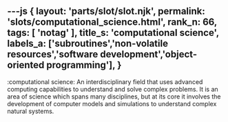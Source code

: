 ---js
{
  layout: 'parts/slot/slot.njk',
  permalink: 'slots/computational_science.html',
  rank_n: 66,
  tags: [ 'notag' ],
  title_s: 'computational science',
  labels_a: ['subroutines','non-volatile resources','software development','object-oriented programming'],
}
---
:computational science:
An interdisciplinary field that uses advanced computing capabilities to understand and solve complex problems. It is an area of science which spans many disciplines, but at its core it involves the development of computer models and simulations to understand complex natural systems.
